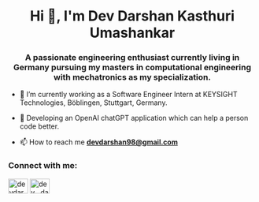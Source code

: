 <h1 align="center">Hi 👋, I'm Dev Darshan Kasthuri Umashankar</h1>
<h3 align="center">A passionate engineering enthusiast currently living in Germany pursuing my masters in computational engineering with mechatronics as my specialization.</h3>

- 🔭 I’m currently working as a Software Engineer Intern at KEYSIGHT Technologies, Böblingen, Stuttgart, Germany.
- 🔭 Developing an OpenAI chatGPT application which can help a person code better.

- 📫 How to reach me **devdarshan98@gmail.com**

<h3 align="left">Connect with me:</h3>
<p align="left">
<a href="https://linkedin.com/in/devdarshan98/" target="blank"><img align="center" src="https://raw.githubusercontent.com/rahuldkjain/github-profile-readme-generator/master/src/images/icons/Social/linked-in-alt.svg" alt="devdarshan98" height="30" width="40" /></a>
<a href="https://instagram.com/dev__darshan" target="blank"><img align="center" src="https://raw.githubusercontent.com/rahuldkjain/github-profile-readme-generator/master/src/images/icons/Social/instagram.svg" alt="dev__darshan" height="30" width="40" /></a>
</p>
